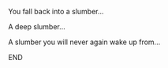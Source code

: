 You fall back into a slumber...

A deep slumber...

A slumber you will never again wake up from...

END
